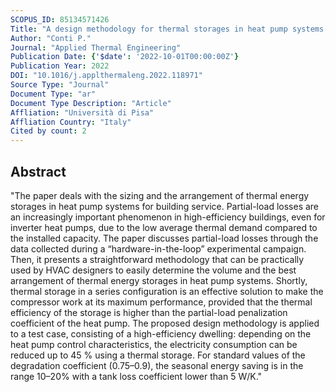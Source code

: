```yaml
---
SCOPUS_ID: 85134571426
Title: "A design methodology for thermal storages in heat pump systems to reduce partial-load losses"
Author: "Conti P."
Journal: "Applied Thermal Engineering"
Publication Date: {'$date': '2022-10-01T00:00:00Z'}
Publication Year: 2022
DOI: "10.1016/j.applthermaleng.2022.118971"
Source Type: "Journal"
Document Type: "ar"
Document Type Description: "Article"
Affliation: "Università di Pisa"
Affliation Country: "Italy"
Cited by count: 2
---
```


## Abstract
"The paper deals with the sizing and the arrangement of thermal energy storages in heat pump systems for building service. Partial-load losses are an increasingly important phenomenon in high-efficiency buildings, even for inverter heat pumps, due to the low average thermal demand compared to the installed capacity. The paper discusses partial-load losses through the data collected during a “hardware-in-the-loop” experimental campaign. Then, it presents a straightforward methodology that can be practically used by HVAC designers to easily determine the volume and the best arrangement of thermal energy storages in heat pump systems. Shortly, thermal storage in a series configuration is an effective solution to make the compressor work at its maximum performance, provided that the thermal efficiency of the storage is higher than the partial-load penalization coefficient of the heat pump. The proposed design methodology is applied to a test case, consisting of a high-efficiency dwelling: depending on the heat pump control characteristics, the electricity consumption can be reduced up to 45 % using a thermal storage. For standard values of the degradation coefficient (0.75–0.9), the seasonal energy saving is in the range 10–20% with a tank loss coefficient lower than 5 W/K."
